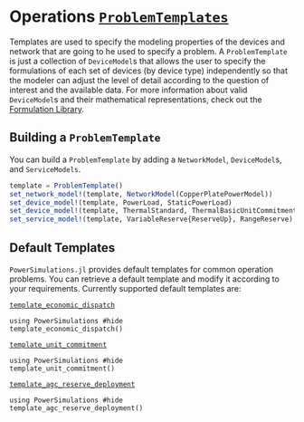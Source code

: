 # Operations [`ProblemTemplates`](@ref)

Templates are used to specify the modeling properties of the devices and network that are going to he used to specify a problem.
A `ProblemTemplate` is just a collection of `DeviceModel`s that allows the user to specify the formulations
of each set of devices (by device type) independently so that the modeler can adjust the level of detail according to the question of interest and the available data.
For more information about valid `DeviceModel`s and their mathematical representations, check out the [Formulation Library](@ref).

## Building a `ProblemTemplate`

You can build a `ProblemTemplate` by adding a `NetworkModel`, `DeviceModel`s, and `ServiceModels`.

```julia
template = ProblemTemplate()
set_network_model!(template, NetworkModel(CopperPlatePowerModel))
set_device_model!(template, PowerLoad, StaticPowerLoad)
set_device_model!(template, ThermalStandard, ThermalBasicUnitCommitment)
set_service_model!(template, VariableReserve{ReserveUp}, RangeReserve)
```

## Default Templates

`PowerSimulations.jl` provides default templates for common operation problems. You can retrieve a default template and modify it according
to your requirements. Currently supported default templates are:

[`template_economic_dispatch`](@ref)

```@example
using PowerSimulations #hide
template_economic_dispatch()
```

[`template_unit_commitment`](@ref)

```@example
using PowerSimulations #hide
template_unit_commitment()
```

[`template_agc_reserve_deployment`](@ref)

```@example
using PowerSimulations #hide
template_agc_reserve_deployment()
```
